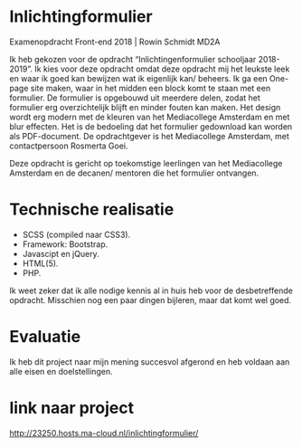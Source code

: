 # Inlichtingformulier
Examenopdracht Front-end 2018 | Rowin Schmidt MD2A

Ik heb gekozen voor de opdracht “Inlichtingenformulier schooljaar 2018-2019”. Ik kies voor deze opdracht omdat deze opdracht mij het leukste leek en waar ik goed kan bewijzen wat ik eigenlijk kan/ beheers. 
Ik ga een One-page site maken, waar in het midden een block komt te staan met een formulier. De formulier is opgebouwd uit meerdere delen, zodat het formulier erg overzichtelijk blijft en minder fouten kan maken. Het design wordt erg modern met de kleuren van het Mediacollege Amsterdam en met blur effecten. Het is de bedoeling dat het formulier gedownload kan worden als PDF-document.
De opdrachtgever is het Mediacollege Amsterdam, met contactpersoon Rosmerta Goei.

Deze opdracht is gericht op toekomstige leerlingen van het Mediacollege Amsterdam en de decanen/ mentoren die het formulier ontvangen.


# Technische realisatie
-	SCSS (compiled naar CSS3).
-	Framework: Bootstrap.
-	Javascipt en jQuery.
-	HTML(5).
- PHP.

Ik weet zeker dat ik alle nodige kennis al in huis heb voor de desbetreffende opdracht. Misschien nog een paar dingen bijleren, maar dat komt wel goed.

# Evaluatie
Ik heb dit project naar mijn mening succesvol afgerond en heb voldaan aan alle eisen en doelstellingen.

# link naar project
http://23250.hosts.ma-cloud.nl/inlichtingformulier/
